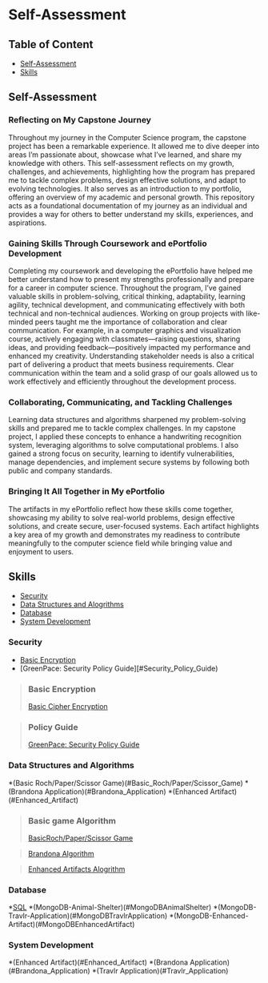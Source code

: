 # Self-Assessment

## Table of Content 
 * [Self-Assessment](#Self-Assessment)
 * [Skills](#Skills)
   
## Self-Assessment
### Reflecting on My Capstone Journey
Throughout my journey in the Computer Science program, the capstone project has been a remarkable experience. It allowed me to dive deeper into areas I’m passionate about, showcase what I’ve learned, and share my knowledge with others. This self-assessment reflects on my growth, challenges, and achievements, highlighting how the program has prepared me to tackle complex problems, design effective solutions, and adapt to evolving technologies. It also serves as an introduction to my portfolio, offering an overview of my academic and personal growth. This repository acts as a foundational documentation of my journey as an individual and provides a way for others to better understand my skills, experiences, and aspirations.
### Gaining Skills Through Coursework and ePortfolio Development
Completing my coursework and developing the ePortfolio have helped me better understand how to present my strengths professionally and prepare for a career in computer science. Throughout the program, I’ve gained valuable skills in problem-solving, critical thinking, adaptability, learning agility, technical development, and communicating effectively with both technical and non-technical audiences.
Working on group projects with like-minded peers taught me the importance of collaboration and clear communication. For example, in a computer graphics and visualization course, actively engaging with classmates—raising questions, sharing ideas, and providing feedback—positively impacted my performance and enhanced my creativity. Understanding stakeholder needs is also a critical part of delivering a product that meets business requirements. Clear communication within the team and a solid grasp of our goals allowed us to work effectively and efficiently throughout the development process.
### Collaborating, Communicating, and Tackling Challenges
Learning data structures and algorithms sharpened my problem-solving skills and prepared me to tackle complex challenges. In my capstone project, I applied these concepts to enhance a handwriting recognition system, leveraging algorithms to solve computational problems. I also gained a strong focus on security, learning to identify vulnerabilities, manage dependencies, and implement secure systems by following both public and company standards.
### Bringing It All Together in My ePortfolio
The artifacts in my ePortfolio reflect how these skills come together, showcasing my ability to solve real-world problems, design effective solutions, and create secure, user-focused systems. Each artifact highlights a key area of my growth and demonstrates my readiness to contribute meaningfully to the computer science field while bringing value and enjoyment to users.

## Skills
* [Security](#Security)
* [Data Structures and Alogrithms](#Data_Structure-Alogrithm)
* [Database](#Database)
* [System Development](#System_Development)

### Security 
* [Basic Encryption](#Basic_Encryption)
* [GreenPace: Security Policy Guide][#Security_Policy_Guide)

>### Basic Encryption 
>[Basic Cipher Encryption](https://github.com/TuyetTran-SNHU/CS499/tree/main/Undergrad%20Projects/Caesar%20Cipher)

>### Policy Guide
>[GreenPace: Security Policy Guide]()


### Data Structures and Algorithms
*(Basic Roch/Paper/Scissor Game)(#Basic_Roch/Paper/Scissor_Game)
*(Brandona Application)(#Brandona_Application)
*(Enhanced Artifact)(#Enhanced_Artifact)

> ### Basic game Algorithm
>[BasicRoch/Paper/Scissor Game](https://github.com/TuyetTran-SNHU/CS499/blob/main/Undergrad%20Projects/Rock-Paper-Sisccor%20Game/rock%20paper%20scissor%20block%20diagram.pdf)

>[Brandona Algorithm](https://github.com/TuyetTran-SNHU/CS499/blob/main/Undergrad%20Projects/System%20Developements/Brandona%20Project/Day%203%20System%20Preview%20and%20Usecase%20and%20Work%20Flow%20Diagram%20.docx)

>[Enhanced Artifacts Alogrithm](https://github.com/TuyetTran-SNHU/CS499/blob/main/Enhanced%20Artifact/model.py)



### Database
*[SQL](#SQL)
*(MongoDB-Animal-Shelter)(#MongoDBAnimalShelter)
*(MongoDB-Travlr-Application)(#MongoDBTravlrApplication)
*(MongoDB-Enhanced-Artifact)(#MongoDBEnhancedArtifact)

### System Development
*(Enhanced Artifact)(#Enhanced_Artifact)
*(Brandona Application)(#Brandona_Application)
*(Travlr Application)(#Travlr_Application)


